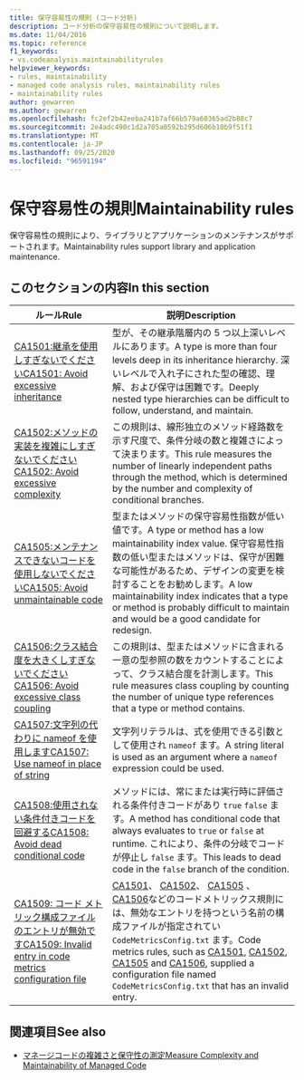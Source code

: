 ```yaml
---
title: 保守容易性の規則 (コード分析)
description: コード分析の保守容易性の規則について説明します。
ms.date: 11/04/2016
ms.topic: reference
f1_keywords:
- vs.codeanalysis.maintainabilityrules
helpviewer_keywords:
- rules, maintainability
- managed code analysis rules, maintainability rules
- maintainability rules
author: gewarren
ms.author: gewarren
ms.openlocfilehash: fc2ef2b42eeba241b7af66b579a60365ad2b88c7
ms.sourcegitcommit: 2e4adc490c1d2a705a0592b295d606b10b9f51f1
ms.translationtype: MT
ms.contentlocale: ja-JP
ms.lasthandoff: 09/25/2020
ms.locfileid: "96591194"
---
```

# <a name="maintainability-rules"></a><span data-ttu-id="5dc21-103">保守容易性の規則</span><span class="sxs-lookup"><span data-stu-id="5dc21-103">Maintainability rules</span></span>

<span data-ttu-id="5dc21-104">保守容易性の規則により、ライブラリとアプリケーションのメンテナンスがサポートされます。</span><span class="sxs-lookup"><span data-stu-id="5dc21-104">Maintainability rules support library and application maintenance.</span></span>

## <a name="in-this-section"></a><span data-ttu-id="5dc21-105">このセクションの内容</span><span class="sxs-lookup"><span data-stu-id="5dc21-105">In this section</span></span>

| <span data-ttu-id="5dc21-106">ルール</span><span class="sxs-lookup"><span data-stu-id="5dc21-106">Rule</span></span> | <span data-ttu-id="5dc21-107">説明</span><span class="sxs-lookup"><span data-stu-id="5dc21-107">Description</span></span> |
|-----------|-----------------------------------|
| [<span data-ttu-id="5dc21-108">CA1501:継承を使用しすぎないでください</span><span class="sxs-lookup"><span data-stu-id="5dc21-108">CA1501: Avoid excessive inheritance</span></span>](ca1501.md) | <span data-ttu-id="5dc21-109">型が、その継承階層内の 5 つ以上深いレベルにあります。</span><span class="sxs-lookup"><span data-stu-id="5dc21-109">A type is more than four levels deep in its inheritance hierarchy.</span></span> <span data-ttu-id="5dc21-110">深いレベルで入れ子にされた型の確認、理解、および保守は困難です。</span><span class="sxs-lookup"><span data-stu-id="5dc21-110">Deeply nested type hierarchies can be difficult to follow, understand, and maintain.</span></span> |
| [<span data-ttu-id="5dc21-111">CA1502:メソッドの実装を複雑にしすぎないでください</span><span class="sxs-lookup"><span data-stu-id="5dc21-111">CA1502: Avoid excessive complexity</span></span>](ca1502.md) | <span data-ttu-id="5dc21-112">この規則は、線形独立のメソッド経路数を示す尺度で、条件分岐の数と複雑さによって決まります。</span><span class="sxs-lookup"><span data-stu-id="5dc21-112">This rule measures the number of linearly independent paths through the method, which is determined by the number and complexity of conditional branches.</span></span> |
| [<span data-ttu-id="5dc21-113">CA1505:メンテナンスできないコードを使用しないでください</span><span class="sxs-lookup"><span data-stu-id="5dc21-113">CA1505: Avoid unmaintainable code</span></span>](ca1505.md) | <span data-ttu-id="5dc21-114">型またはメソッドの保守容易性指数が低い値です。</span><span class="sxs-lookup"><span data-stu-id="5dc21-114">A type or method has a low maintainability index value.</span></span> <span data-ttu-id="5dc21-115">保守容易性指数の低い型またはメソッドは、保守が困難な可能性があるため、デザインの変更を検討することをお勧めします。</span><span class="sxs-lookup"><span data-stu-id="5dc21-115">A low maintainability index indicates that a type or method is probably difficult to maintain and would be a good candidate for redesign.</span></span> |
| [<span data-ttu-id="5dc21-116">CA1506:クラス結合度を大きくしすぎないでください</span><span class="sxs-lookup"><span data-stu-id="5dc21-116">CA1506: Avoid excessive class coupling</span></span>](ca1506.md) | <span data-ttu-id="5dc21-117">この規則は、型またはメソッドに含まれる一意の型参照の数をカウントすることによって、クラス結合度を計測します。</span><span class="sxs-lookup"><span data-stu-id="5dc21-117">This rule measures class coupling by counting the number of unique type references that a type or method contains.</span></span> |
| [<span data-ttu-id="5dc21-118">CA1507:文字列の代わりに nameof を使用します</span><span class="sxs-lookup"><span data-stu-id="5dc21-118">CA1507: Use nameof in place of string</span></span>](ca1507.md) | <span data-ttu-id="5dc21-119">文字列リテラルは、式を使用できる引数として使用され `nameof` ます。</span><span class="sxs-lookup"><span data-stu-id="5dc21-119">A string literal is used as an argument where a `nameof` expression could be used.</span></span> |
| [<span data-ttu-id="5dc21-120">CA1508:使用されない条件付きコードを回避する</span><span class="sxs-lookup"><span data-stu-id="5dc21-120">CA1508: Avoid dead conditional code</span></span>](ca1508.md) | <span data-ttu-id="5dc21-121">メソッドには、常にまたは実行時に評価される条件付きコードがあり `true` `false` ます。</span><span class="sxs-lookup"><span data-stu-id="5dc21-121">A method has conditional code that always evaluates to `true` or `false` at runtime.</span></span> <span data-ttu-id="5dc21-122">これにより、条件の分岐でコードが停止し `false` ます。</span><span class="sxs-lookup"><span data-stu-id="5dc21-122">This leads to dead code in the `false` branch of the condition.</span></span> |
| [<span data-ttu-id="5dc21-123">CA1509: コード メトリック構成ファイルのエントリが無効です</span><span class="sxs-lookup"><span data-stu-id="5dc21-123">CA1509: Invalid entry in code metrics configuration file</span></span>](ca1509.md) | <span data-ttu-id="5dc21-124">[CA1501](ca1501.md)、 [CA1502](ca1502.md)、 [CA1505](ca1505.md) 、 [CA1506](ca1506.md)などのコードメトリックス規則には、無効なエントリを持つという名前の構成ファイルが指定されてい `CodeMetricsConfig.txt` ます。</span><span class="sxs-lookup"><span data-stu-id="5dc21-124">Code metrics rules, such as [CA1501](ca1501.md), [CA1502](ca1502.md), [CA1505](ca1505.md) and [CA1506](ca1506.md), supplied a configuration file named `CodeMetricsConfig.txt` that has an invalid entry.</span></span> |

## <a name="see-also"></a><span data-ttu-id="5dc21-125">関連項目</span><span class="sxs-lookup"><span data-stu-id="5dc21-125">See also</span></span>

- [<span data-ttu-id="5dc21-126">マネージコードの複雑さと保守性の測定</span><span class="sxs-lookup"><span data-stu-id="5dc21-126">Measure Complexity and Maintainability of Managed Code</span></span>](/visualstudio/code-quality/code-metrics-values)

